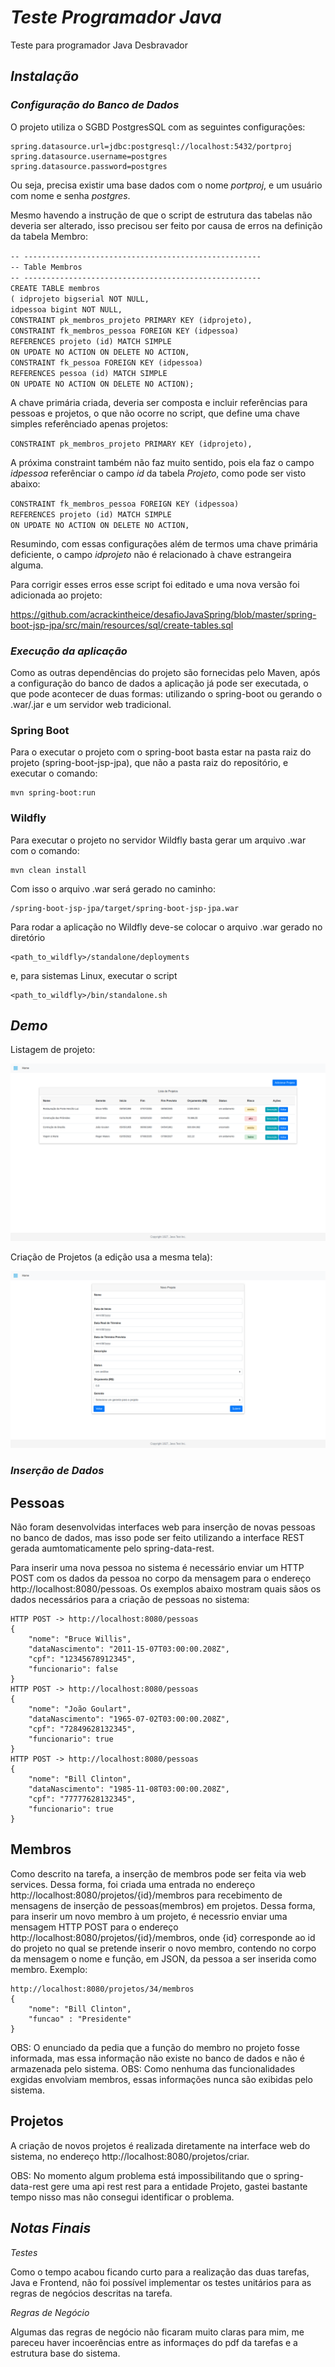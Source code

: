 # *Teste Programador Java* #
Teste para programador Java Desbravador

## *Instalação* ##

### *Configuração do Banco de Dados* ###

O projeto utiliza o SGBD PostgresSQL com as seguintes configurações:
```
spring.datasource.url=jdbc:postgresql://localhost:5432/portproj
spring.datasource.username=postgres
spring.datasource.password=postgres
```

Ou seja, precisa existir uma base dados com o nome *portproj*, e um usuário com nome e senha *postgres*.

Mesmo havendo a instrução de que o script de estrutura das tabelas não deveria ser alterado, isso precisou ser feito por causa de erros na definição da tabela Membro:

`-- -----------------------------------------------------`<br/>
`-- Table Membros`<br/>
`-- -----------------------------------------------------`<br/>
`CREATE TABLE membros`<br/>
`( idprojeto bigserial NOT NULL, `<br/>
`idpessoa bigint NOT NULL,  `<br/>
`CONSTRAINT pk_membros_projeto PRIMARY KEY (idprojeto),`<br/>
`CONSTRAINT fk_membros_pessoa FOREIGN KEY (idpessoa)`<br/>
`REFERENCES projeto (id) MATCH SIMPLE`<br/>
`ON UPDATE NO ACTION ON DELETE NO ACTION,`<br/>
`CONSTRAINT fk_pessoa FOREIGN KEY (idpessoa)`<br/>
`REFERENCES pessoa (id) MATCH SIMPLE`<br/>
`ON UPDATE NO ACTION ON DELETE NO ACTION);`<br/>

A chave primária criada, deveria ser composta e incluir referências para pessoas e projetos, o que não ocorre no script, que define uma chave simples referênciado apenas projetos:

`CONSTRAINT pk_membros_projeto PRIMARY KEY (idprojeto),`

A próxima constraint também não faz muito sentido, pois ela faz o campo *idpessoa* referênciar o campo *id* da tabela *Projeto*, como pode ser visto abaixo:

`CONSTRAINT fk_membros_pessoa FOREIGN KEY (idpessoa)`<br/>
`REFERENCES projeto (id) MATCH SIMPLE`<br/>
`ON UPDATE NO ACTION ON DELETE NO ACTION,`

Resumindo, com essas configurações além de termos uma chave primária deficiente, o campo *idprojeto* não é relacionado à chave estrangeira alguma.

Para corrigir esses erros esse script foi editado e uma nova versão foi adicionada ao projeto:

https://github.com/acrackintheice/desafioJavaSpring/blob/master/spring-boot-jsp-jpa/src/main/resources/sql/create-tables.sql

### *Execução da aplicação* ###

Como as outras dependências do projeto são fornecidas pelo Maven, após a configuração do banco de dados a aplicação já pode ser executada, o que pode acontecer de duas formas: utilizando o spring-boot ou gerando o .war/.jar e um servidor web tradicional.

### Spring Boot ###

Para o executar o projeto com o spring-boot basta estar na pasta raiz do projeto (spring-boot-jsp-jpa), que não  a pasta raiz do repositório, e executar o comando:
```
mvn spring-boot:run
```

### Wildfly ###
Para executar o projeto no servidor Wildfly basta gerar um arquivo .war com o comando:
```
mvn clean install
```
Com isso o arquivo .war será gerado no caminho: 
```
/spring-boot-jsp-jpa/target/spring-boot-jsp-jpa.war
```
Para rodar a aplicação no Wildfly deve-se colocar o arquivo .war gerado no diretório
```
<path_to_wildfly>/standalone/deployments
```
e, para sistemas Linux, executar o script
```
<path_to_wildfly>/bin/standalone.sh
```

## *Demo* ##

Listagem de projeto:

![Demo Image](lista-projetos.png)


Criação de Projetos (a edição usa a mesma tela):

![Demo Image](novo-projeto.png)

### *Inserção de Dados* ###

## Pessoas ##

Não foram desenvolvidas interfaces web para inserção de novas pessoas no banco de dados, mas isso pode ser feito utilizando a interface REST gerada aumtomaticamente pelo spring-data-rest. 

Para inserir uma nova pessoa no sistema é necessário enviar um HTTP POST com os dados da pessoa no corpo da mensagem para o endereço http://localhost:8080/pessoas. Os exemplos abaixo mostram quais sãos os dados necessários para a criação de pessoas no sistema:
```
HTTP POST -> http://localhost:8080/pessoas
{
	"nome": "Bruce Willis",
	"dataNascimento": "2011-15-07T03:00:00.208Z",
	"cpf": "12345678912345",
	"funcionario": false
}
HTTP POST -> http://localhost:8080/pessoas
{
	"nome": "João Goulart",
	"dataNascimento": "1965-07-02T03:00:00.208Z",
	"cpf": "72849628132345",
	"funcionario": true
}
HTTP POST -> http://localhost:8080/pessoas
{
	"nome": "Bill Clinton",
	"dataNascimento": "1985-11-08T03:00:00.208Z",
	"cpf": "77777628132345",
	"funcionario": true
}
```

## Membros ##
Como descrito na tarefa, a inserção de membros pode ser feita via web services. Dessa forma, foi criada uma entrada no endereço http://localhost:8080/projetos/{id}/membros para recebimento de mensagens de inserção de pessoas(membros) em projetos. Dessa forma, para inserir um novo membro à um projeto, é necessrio enviar uma mensagem HTTP POST para o endereço http://localhost:8080/projetos/{id}/membros, onde {id} corresponde ao id do projeto no qual se pretende inserir o novo membro, contendo no corpo da mensagem o nome e função, em JSON, da pessoa a ser inserida como membro. Exemplo:
```
http://localhost:8080/projetos/34/membros
{
	"nome": "Bill Clinton",
	"funcao" : "Presidente"
}
```
OBS: O enunciado da pedia que a função do membro no projeto fosse informada, mas essa informação não existe no banco de dados e não é armazenada pelo sistema.
OBS: Como nenhuma das funcionalidades exgidas envolviam membros, essas informações nunca são exibidas pelo sistema.

## Projetos ##

A criação de novos projetos é realizada diretamente na interface web do sistema, no endereço http://localhost:8080/projetos/criar.

OBS: No momento algum problema está impossibilitando que o spring-data-rest gere uma api rest rest para a entidade Projeto, gastei bastante tempo nisso mas não consegui identificar o problema. 

## *Notas Finais* ##

*Testes*

Como o tempo acabou ficando curto para a realização das duas tarefas, Java e Frontend, não foi possível implementar os testes unitários para as regras de negócios descritas na tarefa.

*Regras de Negócio*

Algumas das regras de negócio não ficaram muito claras para mim, me pareceu haver incoerências entre as informaçes do pdf da tarefas e a estrutura base do sistema.
